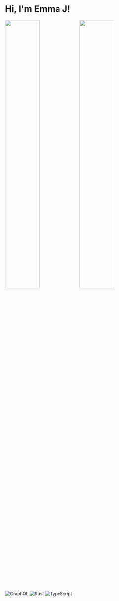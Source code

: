 # Hi, I'm Emma J!

<img align="left" width="47%" src="https://github-readme-stats.vercel.app/api?username=EJunger&show_icons=true&theme=dracula&include_all_commits=true&count_private=true&"/>
<img align="left" width="47%" src="https://github-readme-stats.vercel.app/api/top-langs/?username=EJunger&theme=dracula&layout=compact&exclude_repo=COMP3104&langs_count=10&)](https://github.com/anuraghazra/github-readme-stats"/>

![GraphQL](https://img.shields.io/badge/-GraphQL-E10098?style=for-the-badge&logo=graphql&logoColor=white)
![Rust](https://img.shields.io/badge/rust-%23000000.svg?style=for-the-badge&logo=rust&logoColor=white)
![TypeScript](https://img.shields.io/badge/typescript-%23007ACC.svg?style=for-the-badge&logo=typescript&logoColor=white)


